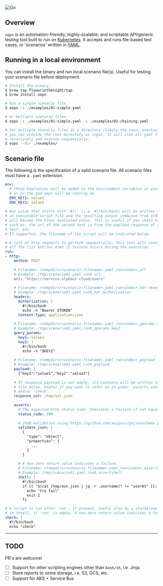 ![Go](https://github.com/flowerinthenight/oops/workflows/Go/badge.svg)

## Overview
`oops` is an automation-friendly, highly-scalable, and scriptable API/generic testing tool built to run on [Kubernetes](https://kubernetes.io/). It accepts and runs file-based test cases, or 'scenarios' written in [YAML](https://yaml.org/).

## Running in a local environment
You can install the binary and run local scenario file(s). Useful for testing your scenario file before deployment.
```bash
# Install the binary.
$ brew tap flowerinthenight/tap
$ brew install oops

# Run a single scenario file.
$ oops -s ./examples/01-simple.yaml

# or multiple scenario files.
$ oops -s ./examples/01-simple.yaml -s ./examples/02-chaining.yaml

# For multiple scenario files in a directory (likely the case, eventually),
# you can provide the root directory as input. It will scan all yaml files
# recursively and execute sequentially.
$ oops --dir ./examples/
```

## Scenario file
The following is the specification of a valid scenario file. All scenario files must have a `.yaml` extension.
```yaml
env:
  # These key/values will be added to the environment variables in your local
  # or in the pod oops will be running on.
  ENV_KEY1: value1
  ENV_KEY2: value2
  
# Any value that starts with '#!/' (i.e. #!/bin/bash) will be written to disk as
# an executable script file and the resulting output combined from stdout & stderr
# will become the final evaluated value. This is useful if you chain http calls,
# such as, the url of the second test is from the payload response of the first
# test, etc.
# If supported, the filename of the script will be indicated below.

# A list of http requests to perform sequentially. This tool will continue running
# all the list entries even if failure occurs during the execution.
run:
- http:
    method: POST
    
    # Filename: <tempdir>/<scenario-filename>.yaml_run<index>_url
    # Example: /tmp/scenario01.yaml_run0_url
    url: "https://service.alphaus.cloud/users"
    
    # Filename: <tempdir>/<scenario-filename>.yaml_run<index>_hdr.<key>
    # Example: /tmp/scenario01.yaml_run0_hdr.Authorization
    headers:
      Authorization: |
        #!/bin/bash
        echo -n "Bearer $TOKEN"
      Content-Type: application/json
      
    # Filename: <tempdir>/<scenario-filename>.yaml_run<index>_qparams.<key>
    # Example: /tmp/scenario01.yaml_run0_qparams.key2
    query_params:
      key1: value1  
      key2: |
        #!/bin/bash
        echo -n "$KEY2"
        
    # Filename: <tempdir>/<scenario-filename>.yaml_run<index>_payload
    # Example: /tmp/scenario01.yaml_run0_payload
    payload: |
      {"key1":"value1","key2":"value2"}
      
    # If response payload is not empty, its contents will be written in the
    # file below. Useful if you want to refer to it under 'asserts.shell'
    # and/or 'check'.
    response_out: /tmp/out.json
    
    asserts:
      # The expected http status code. Indicates a failure if not equal.
      status_code: 200
      
      # JSON validation using https://github.com/xeipuuv/gojsonschema package.
      validate_json: |
        {
          "type": "object",
          "properties": {
            ...
          }
        }
      
      # A non-zero return value indicates a failure.
      # Filename: <tempdir>/<scenario-filename>.yaml_run<index>_assertshell
      # Example: /tmp/scenario01.yaml_run0_assertshell
      shell: |
        #!/bin/bash
        if [[ "$(cat /tmp/out.json | jq -r .username)" != "user01" ]]; then
          echo "try fail"
          exit 1
        fi

# A script to run after 'run', if present. Useful also as a standalone script
# in itself, if 'run' is empty. A non-zero return value indicates a failure.
check: |
  #!/bin/bash
  echo "check"
```

----

## TODO
PR's are welcome!
- [ ] Support for other scripting engines other than `bash/sh`, i.e. Jinja
- [ ] Store reports to some storage, i.e. S3, GCS, etc.
- [ ] Support for AKS + Service Bus

